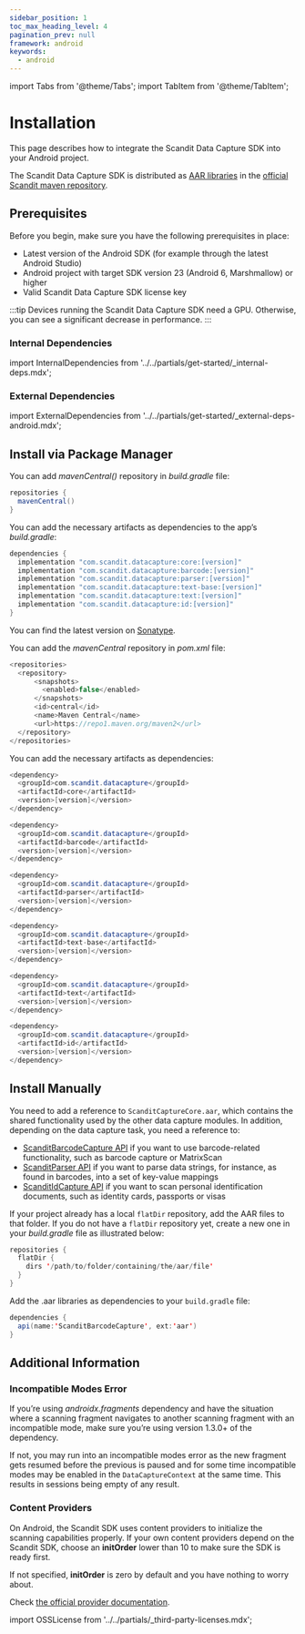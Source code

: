 ```yaml
---
sidebar_position: 1
toc_max_heading_level: 4
pagination_prev: null
framework: android
keywords:
  - android
---
```


import Tabs from '@theme/Tabs';
import TabItem from '@theme/TabItem';

# Installation

This page describes how to integrate the Scandit Data Capture SDK into your Android project.

The Scandit Data Capture SDK is distributed as [AAR libraries](https://developer.android.com/studio/projects/android-library#aar-contents) in the [official Scandit maven repository](https://s01.oss.sonatype.org/content/repositories/releases/com/scandit/datacapture/).

## Prerequisites

Before you begin, make sure you have the following prerequisites in place:

- Latest version of the Android SDK (for example through the latest Android Studio)
- Android project with target SDK version 23 (Android 6, Marshmallow) or higher
- Valid Scandit Data Capture SDK license key

:::tip
Devices running the Scandit Data Capture SDK need a GPU. Otherwise, you can see a significant decrease in performance.
:::

### Internal Dependencies

import InternalDependencies from '../../partials/get-started/_internal-deps.mdx';

<InternalDependencies/>

### External Dependencies

import ExternalDependencies from '../../partials/get-started/_external-deps-android.mdx';

<ExternalDependencies/>

## Install via Package Manager

<Tabs groupId="managers">

<TabItem value="gradle" label="Gradle">

You can add _mavenCentral()_ repository in _build.gradle_ file:

```java
repositories {
  mavenCentral()
}
```

You can add the necessary artifacts as dependencies to the app’s _build.gradle_:

```java
dependencies {
  implementation "com.scandit.datacapture:core:[version]"
  implementation "com.scandit.datacapture:barcode:[version]"
  implementation "com.scandit.datacapture:parser:[version]"
  implementation "com.scandit.datacapture:text-base:[version]"
  implementation "com.scandit.datacapture:text:[version]"
  implementation "com.scandit.datacapture:id:[version]"
}
```

You can find the latest version on [Sonatype](https://s01.oss.sonatype.org/content/repositories/releases/com/scandit/datacapture/).

</TabItem>

<TabItem value="maven" label="Maven">

You can add the _mavenCentral_ repository in _pom.xml_ file:

```java
<repositories>
  <repository>
      <snapshots>
        <enabled>false</enabled>
      </snapshots>
      <id>central</id>
      <name>Maven Central</name>
      <url>https://repo1.maven.org/maven2</url>
  </repository>
</repositories>
```

You can add the necessary artifacts as dependencies:

```java
<dependency>
  <groupId>com.scandit.datacapture</groupId>
  <artifactId>core</artifactId>
  <version>[version]</version>
</dependency>

<dependency>
  <groupId>com.scandit.datacapture</groupId>
  <artifactId>barcode</artifactId>
  <version>[version]</version>
</dependency>

<dependency>
  <groupId>com.scandit.datacapture</groupId>
  <artifactId>parser</artifactId>
  <version>[version]</version>
</dependency>

<dependency>
  <groupId>com.scandit.datacapture</groupId>
  <artifactId>text-base</artifactId>
  <version>[version]</version>
</dependency>

<dependency>
  <groupId>com.scandit.datacapture</groupId>
  <artifactId>text</artifactId>
  <version>[version]</version>
</dependency>

<dependency>
  <groupId>com.scandit.datacapture</groupId>
  <artifactId>id</artifactId>
  <version>[version]</version>
</dependency>
```

</TabItem>

</Tabs>

## Install Manually

You need to add a reference to `ScanditCaptureCore.aar`, which contains the shared functionality used by the other data capture modules. In addition, depending on the data capture task, you need a reference to:

- [ScanditBarcodeCapture API](https://docs.scandit.com/data-capture-sdk/android/barcode-capture/api.html) if you want to use barcode-related functionality, such as barcode capture or MatrixScan
- [ScanditParser API](https://docs.scandit.com/data-capture-sdk/android/parser/api.html) if you want to parse data strings, for instance, as found in barcodes, into a set of key-value mappings
- [ScanditIdCapture API](https://docs.scandit.com/data-capture-sdk/android/id-capture/api.html) if you want to scan personal identification documents, such as identity cards, passports or visas

If your project already has a local `flatDir` repository, add the AAR files to that folder. If you do not have a `flatDir` repository yet, create a new one in your _build.gradle_ file as illustrated below:

```java
repositories {
  flatDir {
    dirs '/path/to/folder/containing/the/aar/file'
  }
}
```

Add the .aar libraries as dependencies to your `build.gradle` file:

```java
dependencies {
  api(name:'ScanditBarcodeCapture', ext:'aar')
}
```

## Additional Information

### Incompatible Modes Error

If you’re using _androidx.fragments_ dependency and have the situation where a scanning fragment navigates to another scanning fragment with an incompatible mode, make sure you’re using version 1.3.0+ of the dependency.

If not, you may run into an incompatible modes error as the new fragment gets resumed before the previous is paused and for some time incompatible modes may be enabled in the `DataCaptureContext` at the same time. This results in sessions being empty of any result.

### Content Providers

On Android, the Scandit SDK uses content providers to initialize the scanning capabilities properly. If your own content providers depend on the Scandit SDK, choose an **initOrder** lower than 10 to make sure the SDK is ready first.

If not specified, **initOrder** is zero by default and you have nothing to worry about.

Check [the official provider documentation](https://developer.android.com/guide/topics/manifest/provider-element).

import OSSLicense from '../../partials/_third-party-licenses.mdx';

<OSSLicense/>